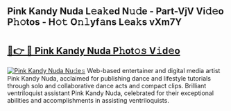 ## Pink Kandy Nuda L𝚎a𝚔ed N𝚞𝚍e - Part-VjV Vi𝚍𝚎o P𝚑𝚘tos - H𝚘𝚝 O𝚗𝚕yf𝚊ns L𝚎a𝚔s vXm7Y

# <h2><a href="http://kfdqen7.oniu.top/?m=Pink+Kandy+Nuda">🔗👉 🔴 Pink Kandy Nuda P𝚑ot𝚘𝚜 V𝚒d𝚎o</a></h2>

[![Pink Kandy Nuda Nu𝚍e𝚜](https://i.imgur.com/0qMVB7G.gif)](http://kfdqen7.oniu.top/?m=Pink+Kandy+Nuda)
Web-based entertainer and digital media artist Pink Kandy Nuda, acclaimed for publishing dance and lifestyle tutorials through solo and collaborative dance acts and compact clips. Brilliant ventriloquist assistant Pink Kandy Nuda, celebrated for their exceptional abilities and accomplishments in assisting ventriloquists.  
